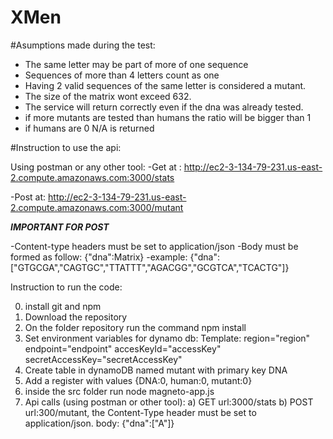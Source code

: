 # XMen

#Asumptions made during the test:

- The same letter may be part of more of one sequence
- Sequences of more than 4 letters count as one
- Having 2 valid sequences of the same letter is considered a mutant.
- The size of the matrix wont exceed 632.
- The service will return correctly even if the dna was already tested.
- if more mutants are tested than humans the ratio will be bigger than 1
- if humans are 0 N/A is returned

#Instruction to use the api:

Using postman or any other tool:
-Get at : http://ec2-3-134-79-231.us-east-2.compute.amazonaws.com:3000/stats

-Post at: http://ec2-3-134-79-231.us-east-2.compute.amazonaws.com:3000/mutant

***IMPORTANT FOR POST*** 

-Content-type headers must be set to application/json
-Body must be formed as follow: {"dna":Matrix}
-example: {"dna":["GTGCGA","CAGTGC","TTATTT","AGACGG","GCGTCA","TCACTG"]}


Instruction to run the code:

0) install git and npm
1) Download the repository
2) On the folder repository run the command npm install
3) Set environment variables for dynamo db:
Template:
region="region"
endpoint="endpoint"
accesKeyId="accessKey"
secretAccessKey="secretAccessKey"
4) Create table in dynamoDB named mutant with primary key DNA
5) Add a register with values {DNA:0, human:0, mutant:0}
6) inside the src folder run node magneto-app.js
7) Api calls (using postman or other tool):
	a) GET url:3000/stats
	b) POST url:300/mutant, the Content-Type header must be set to application/json. body: {"dna":["A"]}
